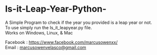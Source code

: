 # Is-it-Leap-Year-Python-
A Simple Program to check if the year you provided is a leap year or not.  
To use simply run the Is_it_leapyear.py file.  
Works on Windows, Linux, & Mac  

Facebook : https://www.facebook.com/marcusowenxx/  
Email : marcusowenvelasco@gmail.com

